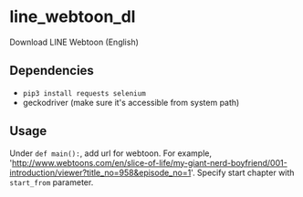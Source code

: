 # line_webtoon_dl
Download LINE Webtoon (English)

## Dependencies
- ```pip3 install requests selenium```
- geckodriver (make sure it's accessible from system path)

## Usage
Under ```def main():```, add url for webtoon. For example, 'http://www.webtoons.com/en/slice-of-life/my-giant-nerd-boyfriend/001-introduction/viewer?title_no=958&episode_no=1'. Specify start chapter with ```start_from``` parameter.
